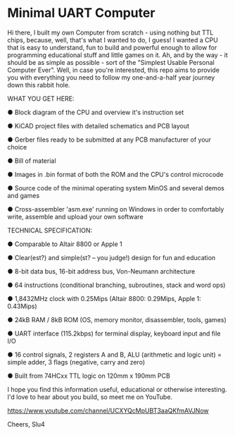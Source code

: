 # Minimal UART Computer

Hi there, I built my own Computer from scratch - using nothing but TTL chips, because, well, that's what I wanted to do, I guess! I wanted
a CPU that is easy to understand, fun to build and powerful enough to allow for programming educational stuff and little games on it.
Ah, and by the way - it should be as simple as possible - sort of the "Simplest Usable Personal Computer Ever". Well, in case you're
interested, this repo aims to provide you with everything you need to follow my one-and-a-half year journey down this rabbit hole. 


WHAT YOU GET HERE:

  ● Block diagram of the CPU and overview it's instruction set

  ● KiCAD project files with detailed schematics and PCB layout

  ● Gerber files ready to be submitted at any PCB manufacturer of your choice

  ● Bill of material

  ● Images in .bin format of both the ROM and the CPU's control microcode

  ● Source code of the minimal operating system MinOS and several demos and games

  ● Cross-assembler 'asm.exe' running on Windows in order to comfortably write, assemble and upload your own software


TECHNICAL SPECIFICATION:

  ● Comparable to Altair 8800 or Apple 1

  ● Clear(est?) and simple(st? – you judge!) design for fun and education

  ● 8-bit data bus, 16-bit address bus, Von-Neumann architecture

  ● 64 instructions (conditional branching, subroutines, stack and word ops)

  ● 1,8432MHz clock with 0.25Mips (Altair 8800: 0.29Mips, Apple 1: 0.43Mips)

  ● 24kB RAM / 8kB ROM (OS, memory monitor, disassembler, tools, games)

  ● UART interface (115.2kbps) for terminal display, keyboard input and file I/O

  ● 16 control signals, 2 registers A and B, ALU (arithmetic and logic unit) = simple adder, 3 flags (negative, carry and zero)

  ● Built from 74HCxx TTL logic on 120mm x 190mm PCB


I hope you find this information useful, educational or otherwise interesting. I'd love to hear about you build, so meet me on YouTube.

https://www.youtube.com/channel/UCXYQcMpUBT3aaQKfmAVJNow

Cheers,
Slu4
